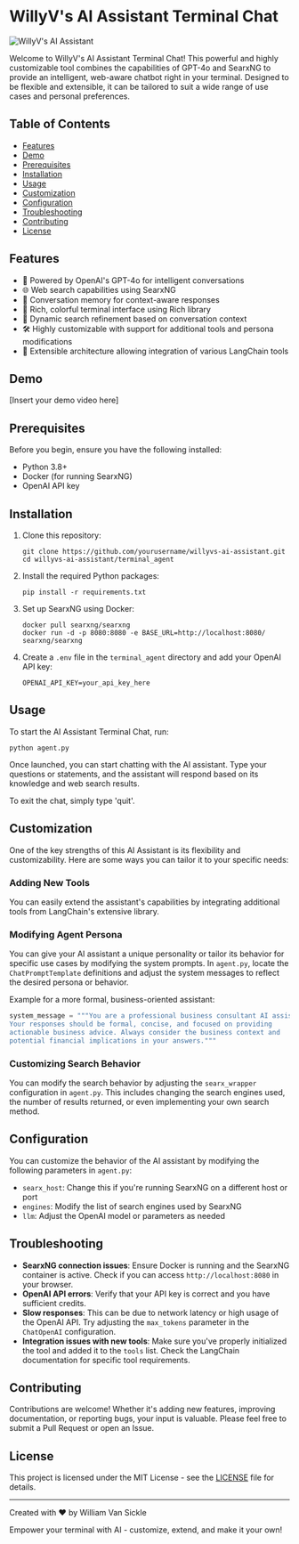 # WillyV's AI Assistant Terminal Chat

![WillyV's AI Assistant](https://your-image-url-here.com/ai-assistant-logo.png)

Welcome to WillyV's AI Assistant Terminal Chat! This powerful and highly customizable tool combines the capabilities of GPT-4o and SearxNG to provide an intelligent, web-aware chatbot right in your terminal. Designed to be flexible and extensible, it can be tailored to suit a wide range of use cases and personal preferences.

## Table of Contents

- [Features](#features)
- [Demo](#demo)
- [Prerequisites](#prerequisites)
- [Installation](#installation)
- [Usage](#usage)
- [Customization](#customization)
- [Configuration](#configuration)
- [Troubleshooting](#troubleshooting)
- [Contributing](#contributing)
- [License](#license)

## Features

- 🧠 Powered by OpenAI's GPT-4o for intelligent conversations
- 🌐 Web search capabilities using SearxNG
- 💾 Conversation memory for context-aware responses
- 🎨 Rich, colorful terminal interface using Rich library
- 🔄 Dynamic search refinement based on conversation context
- 🛠️ Highly customizable with support for additional tools and persona modifications
- 🔌 Extensible architecture allowing integration of various LangChain tools

## Demo

[Insert your demo video here]

## Prerequisites

Before you begin, ensure you have the following installed:

- Python 3.8+
- Docker (for running SearxNG)
- OpenAI API key

## Installation

1. Clone this repository:
   ```
   git clone https://github.com/yourusername/willyvs-ai-assistant.git
   cd willyvs-ai-assistant/terminal_agent
   ```

2. Install the required Python packages:
   ```
   pip install -r requirements.txt
   ```

3. Set up SearxNG using Docker:
   ```
   docker pull searxng/searxng
   docker run -d -p 8080:8080 -e BASE_URL=http://localhost:8080/ searxng/searxng
   ```

4. Create a `.env` file in the `terminal_agent` directory and add your OpenAI API key:
   ```
   OPENAI_API_KEY=your_api_key_here
   ```

## Usage

To start the AI Assistant Terminal Chat, run:

```
python agent.py
```

Once launched, you can start chatting with the AI assistant. Type your questions or statements, and the assistant will respond based on its knowledge and web search results.

To exit the chat, simply type 'quit'.

## Customization

One of the key strengths of this AI Assistant is its flexibility and customizability. Here are some ways you can tailor it to your specific needs:

### Adding New Tools

You can easily extend the assistant's capabilities by integrating additional tools from LangChain's extensive library. 


### Modifying Agent Persona

You can give your AI assistant a unique personality or tailor its behavior for specific use cases by modifying the system prompts. In `agent.py`, locate the `ChatPromptTemplate` definitions and adjust the system messages to reflect the desired persona or behavior.

Example for a more formal, business-oriented assistant:
```python
system_message = """You are a professional business consultant AI assistant. 
Your responses should be formal, concise, and focused on providing 
actionable business advice. Always consider the business context and 
potential financial implications in your answers."""
```

### Customizing Search Behavior

You can modify the search behavior by adjusting the `searx_wrapper` configuration in `agent.py`. This includes changing the search engines used, the number of results returned, or even implementing your own search method.

## Configuration

You can customize the behavior of the AI assistant by modifying the following parameters in `agent.py`:

- `searx_host`: Change this if you're running SearxNG on a different host or port
- `engines`: Modify the list of search engines used by SearxNG
- `llm`: Adjust the OpenAI model or parameters as needed

## Troubleshooting

- **SearxNG connection issues**: Ensure Docker is running and the SearxNG container is active. Check if you can access `http://localhost:8080` in your browser.
- **OpenAI API errors**: Verify that your API key is correct and you have sufficient credits.
- **Slow responses**: This can be due to network latency or high usage of the OpenAI API. Try adjusting the `max_tokens` parameter in the `ChatOpenAI` configuration.
- **Integration issues with new tools**: Make sure you've properly initialized the tool and added it to the `tools` list. Check the LangChain documentation for specific tool requirements.

## Contributing

Contributions are welcome! Whether it's adding new features, improving documentation, or reporting bugs, your input is valuable. Please feel free to submit a Pull Request or open an Issue.

## License

This project is licensed under the MIT License - see the [LICENSE](LICENSE) file for details.

---

Created with ❤️ by William Van Sickle

Empower your terminal with AI - customize, extend, and make it your own!